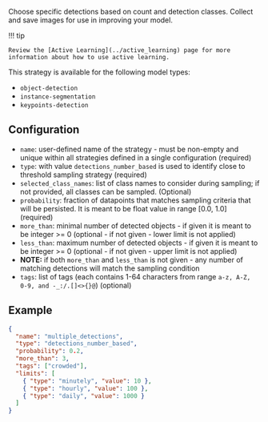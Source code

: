 Choose specific detections based on count and detection classes. Collect and save images for use in improving your model.

!!! tip

    Review the [Active Learning](../active_learning) page for more information about how to use active learning.

This strategy is available for the following model types:

- `object-detection`
- `instance-segmentation`
- `keypoints-detection`

## Configuration

- `name`: user-defined name of the strategy - must be non-empty and unique within all strategies defined in a
  single configuration (required)
- `type`: with value `detections_number_based` is used to identify close to threshold sampling strategy (required)
- `selected_class_names`: list of class names to consider during sampling; if not provided, all classes can be sampled. (Optional)
- `probability`: fraction of datapoints that matches sampling criteria that will be persisted. It is meant to be float
  value in range [0.0, 1.0] (required)
- `more_than`: minimal number of detected objects - if given it is meant to be integer >= 0
  (optional - if not given - lower limit is not applied)
- `less_than`: maximum number of detected objects - if given it is meant to be integer >= 0
  (optional - if not given - upper limit is not applied)
- **NOTE:** if both `more_than` and `less_than` is not given - any number of matching detections will match the
  sampling condition
- `tags`: list of tags (each contains 1-64 characters from range `a-z, A-Z, 0-9, and -_:/.[]<>{}@`) (optional)

## Example

```json
{
  "name": "multiple_detections",
  "type": "detections_number_based",
  "probability": 0.2,
  "more_than": 3,
  "tags": ["crowded"],
  "limits": [
    { "type": "minutely", "value": 10 },
    { "type": "hourly", "value": 100 },
    { "type": "daily", "value": 1000 }
  ]
}
```
